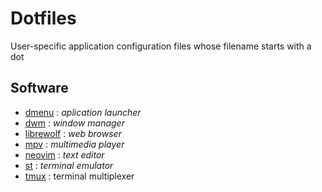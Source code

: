 Dotfiles
===
User-specific application configuration files whose filename starts with a dot

## Software
- [dmenu](https://github.com/nugrhrizki/dmenu) : _aplication launcher_
- [dwm](https://github.com/nugrhrizki/dwm) : _window manager_
- [librewolf](https://librewolf-community.gitlab.io/) : _web browser_
- [mpv](https://mpv.io/) : _multimedia player_
- [neovim](https://github.com/nugrhrizki/dotfiles/tree/main/.config/nvim) : _text editor_
- [st](https://github.com/nugrhrizki/st) : _terminal emulator_
- [tmux](https://github.com/nugrhrizki/dotfiles/tree/main/.config/tmux) : terminal multiplexer
